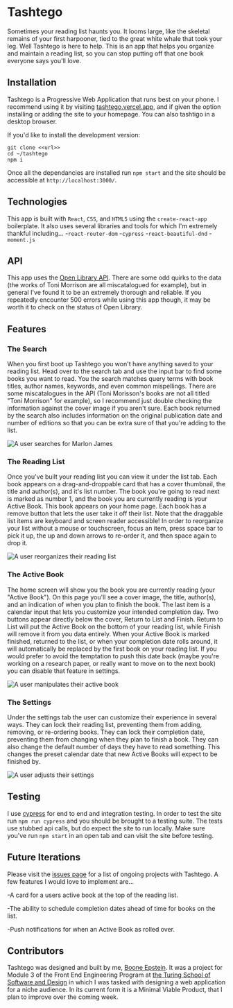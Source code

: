 # Tashtego
Sometimes your reading list haunts you. It looms large, like the skeletal remains of your first harpooner, tied to the great white whale that took your leg. Well Tashtego is here to help. This is an app that helps you organize and maintain a reading list, so you can stop putting off that one book everyone says you'll love.
## Installation
Tashtego is a Progressive Web Application that runs best on your phone. I recommend using it by visiting [tashtego.vercel.app](https://tashtego.vercel.app/), and if given the option installing or adding the site to your homepage. You can also tashtigo in a desktop browser.

If you'd like to install the development version: 
```
git clone <<url>>
cd ~/tashtego
npm i
```

Once all the dependancies are installed run `npm start` and the site should be accessible at `http://localhost:3000/`.

## Technologies
This app is built with `React`, `CSS`, and `HTML5` using the `create-react-app` boilerplate. It also uses several libraries and tools for which I'm extremely thankful including...
-`react-router-dom`
-`cypress`
-`react-beautiful-dnd`
-`moment.js`

## API
This app uses the [Open Library API](https://openlibrary.org/developers/api). There are some odd quirks to the data (the works of Toni Morrison are all miscatalogued for example), but in general I've found it to be an extremely thorough and reliable. If you repeatedly encounter 500 errors while using this app though, it may be worth it to check on the status of Open Library. 

## Features 
### The Search
When you first boot up Tashtego you won't have anything saved to your reading list. Head over to the search tab and use the input bar to find some books you want to read. You the search matches query terms with book titles, author names, keywords, and even common mispellings. There are some miscatalogues in the API (Toni Morisson's books are not all titled "Toni Morrison" for example), so I recommend just double checking the information against the cover image if you aren't sure. Each book returned by the search also includes information on the original publication date and number of editions so that you can be extra sure of that you're adding to the list. 

![A user searches for Marlon James](https://media0.giphy.com/media/dGCuAP0OOqq24gYs9Z/giphy.gif)

### The Reading List
Once you've built your reading list you can view it under the list tab. Each book appears on a drag-and-droppable card that has a cover thumbnail, the title and author(s), and it's list number. The book you're going to read next is marked as number 1, and the book you are currently reading is your Active Book. This book appears on your home page. Each book has a remove button that lets the user take it off their list. Note that the draggable list items are keyboard and screen reader accessible! In order to reorganize your list without a mouse or touchscreen, focus an item, press space bar to pick it up, the up and down arrows to re-order it, and then space again to drop it.

![A user reorganizes their reading list](https://media1.giphy.com/media/22BHxmMvU7A3IOfzIc/giphy.gif)

### The Active Book
The home screen will show you the book you are currently reading (your "Active Book"). On this page you'll see a cover image, the title, author(s), and an indication of when you plan to finish the book. The last item is a calendar input that lets you customize your intended completion day. Two buttons appear directly below the cover, Return to List and Finish. Return to List will put the Active Book on the bottom of your reading list, while Finish will remove it from you data entirely. When your Active Book is marked finished, returned to the list, or when your completion date rolls around, it will automatically be replaced by the first book on your reading list. If you would prefer to avoid the temptation to push this date back (maybe you're working on a research paper, or really want to move on to the next book) you can disable that feature in settings. 

![A user manipulates their active book](https://media1.giphy.com/media/84WvTIRCGL2SNm1dfp/giphy.gif)

### The Settings 
Under the settings tab the user can customize their experience in several ways. They can lock their reading list, preventing them from adding, removing, or re-ordering books. They can lock their completion date, preventing them from changing when they plan to finish a book. They can also change the default number of days they have to read something. This changes the preset calendar date that new Active Books will expect to be finished by. 

![A user adjusts their settings](https://media2.giphy.com/media/WGPjGYqLcsuQcx0DQd/giphy.gif)

## Testing 
I use [cypress](https://www.cypress.io/) for end to end and integration testing. In order to test the site run `npm run cypress` and you should be brought to a testing suite. The tests use stubbed api calls, but do expect the site to run locally. Make sure you've run `npm start` in an open tab and can visit the site before testing. 

## Future Iterations
Please visit the [issues page](https://github.com/deadbelly/tashtego/issues) for a list of ongoing projects with Tashtego. A few features I would love to implement are...

-A card for a users active book at the top of the reading list.
 
-The ability to schedule completion dates ahead of time for books on the list. 

-Push notifications for when an Active Book as rolled over.

## Contributors 
Tashtego was designed and built by me, [Boone Epstein](https://github.com/deadbelly). It was a project for Module 3 of the Front End Engineering Program at [the Turing School of Software and Design](https://turing.io/) in which I was tasked with designing a web application for a niche audience. In its current form it is a Minimal Viable Product, that I plan to improve over the coming week. 
